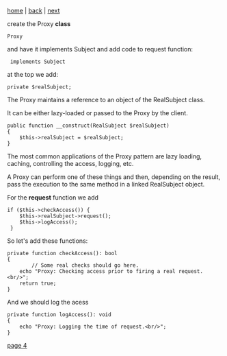 [home](./page01.md) | [back](./page02.md) | [next](./page04.md)

create the Proxy **class** 
```
Proxy
```
and have it implements Subject and add code to request function:
```
 implements Subject
```
at the top we add:
```
private $realSubject;
```
The Proxy maintains a reference to an object of the RealSubject class. 

It can be either lazy-loaded or passed to the Proxy by the client.
```
public function __construct(RealSubject $realSubject)
{
    $this->realSubject = $realSubject;
}
```
The most common applications of the Proxy pattern are lazy loading, caching, controlling the access, logging, etc. 
 
A Proxy can perform one of  these things and then, depending on the result, pass the execution to the same method in a linked RealSubject object.

For the **request** function we add
```
if ($this->checkAccess()) {
    $this->realSubject->request();
    $this->logAccess();
 }
```

So let's add these functions:
```
private function checkAccess(): bool
{
        // Some real checks should go here.
    echo "Proxy: Checking access prior to firing a real request.<br/>";
    return true;
}
```
And we should log the acess
```
private function logAccess(): void
{
    echo "Proxy: Logging the time of request.<br/>";
}
```


[page 4](./page04.md)
